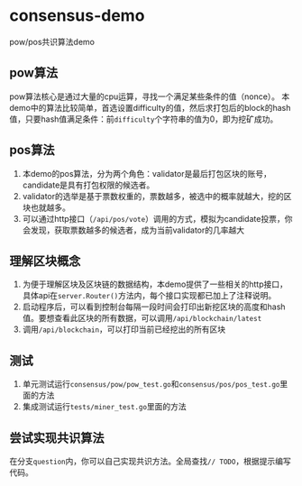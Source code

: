# consensus-demo
pow/pos共识算法demo

## pow算法
pow算法核心是通过大量的cpu运算，寻找一个满足某些条件的值（nonce）。
本demo中的算法比较简单，首选设置difficulty的值，然后求打包后的block的hash值，只要hash值满足条件：前`difficulty`个字符串的值为0，即为挖矿成功。

## pos算法
1. 本demo的pos算法，分为两个角色：validator是最后打包区块的账号，candidate是具有打包权限的候选者。
2. validator的选举是基于票数权重的，票数越多，被选中的概率就越大，挖的区块也就越多。
3. 可以通过http接口（`/api/pos/vote`）调用的方式，模拟为candidate投票，你会发现，获取票数越多的候选者，成为当前validator的几率越大

## 理解区块概念
1. 为便于理解区块及区块链的数据结构，本demo提供了一些相关的http接口，具体api在`server.Router()`方法内，每个接口实现都已加上了注释说明。
2. 启动程序后，可以看到控制台每隔一段时间会打印出新挖区块的高度和hash值。要想查看此区块的所有数据，可以调用`/api/blockchain/latest`
3. 调用`/api/blockchain`，可以打印当前已经挖出的所有区块

## 测试
1. 单元测试运行`consensus/pow/pow_test.go`和`consensus/pos/pos_test.go`里面的方法
2. 集成测试运行`tests/miner_test.go`里面的方法

## 尝试实现共识算法
在分支`question`内，你可以自己实现共识方法。全局查找`// TODO`，根据提示编写代码。

